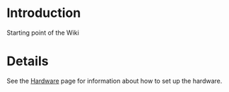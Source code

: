 # Introduction #

Starting point of the Wiki


# Details #

See the [Hardware](Hardware.md) page for information about how to set up the hardware.